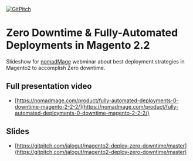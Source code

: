 [![GitPitch](https://gitpitch.com/assets/badge.svg)](https://gitpitch.com/jalogut/magento2-deploy-zero-downtime/master)

# Zero Downtime & Fully-Automated Deployments in Magento 2.2

Slideshow for [nomadMage](https://nomadmage.com) webminar about best deployment strategies in Magento2 to accomplish Zero downtime.

## Full presentation video

* [https://nomadmage.com/product/fully-automated-deployments-0-downtime-magento-2-2-2/](https://nomadmage.com/product/fully-automated-deployments-0-downtime-magento-2-2-2/)

## Slides

* [https://gitpitch.com/jalogut/magento2-deploy-zero-downtime/master](https://gitpitch.com/jalogut/magento2-deploy-zero-downtime/master)
